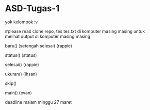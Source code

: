 # ASD-Tugas-1
yok kelompok :v

#please read
clone repo, tes tes.txt di komputer masing masing untuk melihat output di komputer masing masing

baru() (setengah selesai) (rappie)

status() (status)

selesai() (rappie)

ukuran() (ihsan)

skip() 


main() (evan)

deadline malam minggu 27 maret

